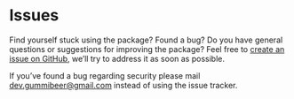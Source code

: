 # Issues

Find yourself stuck using the package? Found a bug? Do you have general questions or suggestions for improving the package? Feel free to [create an issue on GitHub](https://github.com/spatie/enum/issues), we’ll try to address it as soon as possible.

If you’ve found a bug regarding security please mail [dev.gummibeer@gmail.com](mailto:dev.gummibeer@gmail.com) instead of using the issue tracker.

